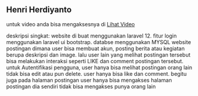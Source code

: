 ## Henri Herdiyanto
untuk video anda bisa mengaksesnya di <a href="https://drive.google.com/file/d/1oUspUDau6xOvGRAA9quM8Jjxqz8NAi4v/view?usp=sharing">Lihat Video<a/>

deskripsi singkat:
website di buat menggunakan laravel 12. fitur login menggunakan laravel ui bootstrap. databse menggunakan MYSQL
website postingan dimana user bisa membuat akun, posting berita atau kegiatan berupa deskripsi dan image. lalu user lain yang melihat postingan tersebut bisa melakukan interaksi seperti LIKE dan comment postingan tersebut. untuk Autentifikasi pengguna, user hanya bisa melihat postingan orang lain tidak bisa edit atau pun delete. user hanya bisa like dan comment. begitu juga pada halaman postingan user hanya bisa mengakses halaman postingan dia sendiri tidak bisa mengakses punya orang lain
